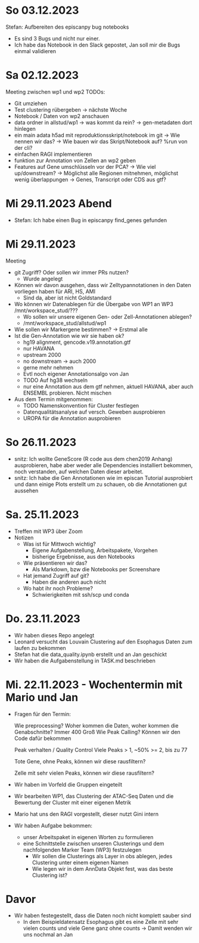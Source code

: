 # So 03.12.2023
Stefan: Aufbereiten des episcanpy bug notebooks
- Es sind 3 Bugs und nicht nur einer.
- Ich habe das Notebook in den Slack gepostet, Jan soll mir die Bugs einmal validieren

# Sa 02.12.2023
Meeting zwischen wp1 und wp2
TODOs:
- Git umziehen
- Test clustering rübergeben
  -> nächste Woche
- Notebook / Daten von wp2 anschauen
- data ordner in allstud/wp1 -> was kommt da rein?
  -> gen-metadaten dort hinlegen
- ein main adata h5ad mit reproduktionsskript/notebook im git
  -> Wie nennen wir das?
  -> Wie bauen wir das Skript/Notebook auf?
  %run von der cli?
- einfachen RAGI implementieren
- funktion zur Annotation von Zellen an wp2 geben
- Features auf Gene umschlüsseln vor der PCA?
  -> Wie viel up/downstream? -> Möglichst alle Regionen mitnehmen, möglichst wenig überlappungen
  -> Genes, Transcript oder CDS aus gtf?

# Mi 29.11.2023 Abend
- Stefan: Ich habe einen Bug in episcanpy find_genes gefunden

# Mi 29.11.2023
Meeting
- git Zugriff? Oder sollen wir immer PRs nutzen?
  - Wurde angelegt
- Können wir davon ausgehen, dass wir Zelltypannotationen in den Daten vorliegen haben für ARI, HS, AMI
  - Sind da, aber ist nicht Goldstandard
- Wo können wir Datenablegen für die Übergabe von WP1 an WP3 /mnt/workspace_stud/???
  - Wo sollen wir unsere eigenen Gen- oder Zell-Annotationen ablegen? 
  - /mnt/workspace_stud/allstud/wp1
- Wie sollen wir Markergene bestimmen?
  -> Erstmal alle
- Ist die Gen-Annotation wie wir sie haben ok?
  - hg19 alignment, gencode.v19.annotation.gtf
  - nur HAVANA
  - upstream 2000
  - no downstream -> auch 2000
  - gerne mehr nehmen
  - Evtl noch eigener Annotationsalgo von Jan
  - TODO Auf hg38 wechseln
  - nur eine Annotation aus dem gtf nehmen, aktuell HAVANA, aber auch ENSEMBL probieren. Nicht mischen
- Aus dem Termin mitgenommen:
  - TODO Namenskonvention für Cluster festlegen
  - Datenqualitätsanalyse auf versch. Geweben ausprobieren
  - UROPA für die Annotation ausprobieren


# So 26.11.2023
- snitz: Ich wollte GeneScore (R code aus dem chen2019 Anhang) ausprobieren, habe aber weder alle Dependencies installiert bekommen, noch verstanden, auf welchen Daten dieser arbeitet.
- snitz: Ich habe die Gen Annotationen wie im episcan Tutorial ausprobiert und dann einige Plots erstellt um zu schauen, ob die Annotationen gut aussehen

# Sa. 25.11.2023
- Treffen mit WP3 über Zoom
- Notizen
    - Was ist für Mittwoch wichtig?
        - Eigene Aufgabenstellung, Arbeitspakete, Vorgehen
        - bisherige Ergebnisse, aus den Notebooks
    - Wie präsentieren wir das?
        - Als Markdown, bzw die Notebooks per Screenshare
    - Hat jemand Zugriff auf git?
        - Haben die anderen auch nicht
    - Wo habt ihr noch Probleme?
        - Schwierigkeiten mit ssh/scp und conda

# Do. 23.11.2023
- Wir haben dieses Repo angelegt
- Leonard versucht das Louvain Clustering auf den Esophagus Daten zum laufen zu bekommen
- Stefan hat die data_quality.ipynb erstellt und an Jan geschickt
- Wir haben die Aufgabenstellung in TASK.md beschrieben

# Mi. 22.11.2023 - Wochentermin mit Mario und Jan
- Fragen für den Termin:

    Wie preprocessing?
    Woher kommen die Daten, woher kommen die Genabschnitte? Immer 400 Groß
    Wie Peak Calling? Können wir den Code dafür bekommen

    Peak verhalten / Quality Control
    Viele Peaks > 1, ~50% >= 2, bis zu 77

    Tote Gene, ohne Peaks, können wir diese rausfiltern?

    Zelle mit sehr vielen Peaks, können wir diese rausfiltern?

- Wir haben im Vorfeld die Gruppen eingeteilt
- Wir bearbeiten WP1, das Clustering der ATAC-Seq Daten und die Bewertung der Cluster mit einer eigenen Metrik
- Mario hat uns den RAGI vorgestellt, dieser nutzt Gini intern
- Wir haben Aufgabe bekommen:
    - unser Arbeitspaket in eigenen Worten zu formulieren
    - eine Schnittstelle zwischen unseren Clusterings und dem nachfolgenden Marker Team (WP3) festzulegen
        - Wir sollen die Clusterings als Layer in obs ablegen, jedes Clustering unter einem eigenen Namen
        - Wie legen wir in dem AnnData Objekt fest, was das beste Clustering ist?


# Davor
- Wir haben festegestellt, dass die Daten noch nicht komplett sauber sind
    - In dem Beispieldatensatz Esophagus gibt es eine Zelle mit sehr vielen counts
      und viele Gene ganz ohne counts -> Damit wenden wir uns nochmal an Jan